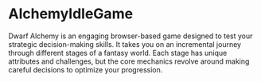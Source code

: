# AlchemyIdleGame
Dwarf Alchemy is an engaging browser-based game designed to test your strategic decision-making skills. It takes you on an incremental journey through different stages of a fantasy world. Each stage has unique attributes and challenges, but the core mechanics revolve around making careful decisions to optimize your progression.
